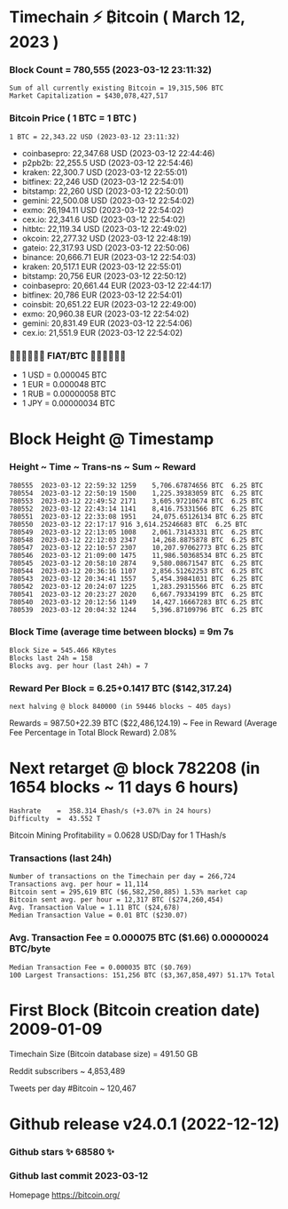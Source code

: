 # Timechain ⚡ ₿itcoin ( March 12, 2023 )
### Block Count = 780,555 (2023-03-12 23:11:32)
    Sum of all currently existing Bitcoin = 19,315,506 BTC
    Market Capitalization = $430,078,427,517
### Bitcoin Price  ( 1 BTC = 1 BTC )
	1 BTC = 22,343.22 USD (2023-03-12 23:11:32)
- coinbasepro: 22,347.68 USD (2023-03-12 22:44:46)
- p2pb2b: 22,255.5 USD (2023-03-12 22:54:46)
- kraken: 22,300.7 USD (2023-03-12 22:55:01)
- bitfinex: 22,246 USD (2023-03-12 22:54:01)
- bitstamp: 22,260 USD (2023-03-12 22:50:01)
- gemini: 22,500.08 USD (2023-03-12 22:54:02)
- exmo: 26,194.11 USD (2023-03-12 22:54:02)
- cex.io: 22,341.6 USD (2023-03-12 22:54:02)
- hitbtc: 22,119.34 USD (2023-03-12 22:49:02)
- okcoin: 22,277.32 USD (2023-03-12 22:48:19)
- gateio: 22,317.93 USD (2023-03-12 22:50:06)
- binance: 20,666.71 EUR (2023-03-12 22:54:03)
- kraken: 20,517.1 EUR (2023-03-12 22:55:01)
- bitstamp: 20,756 EUR (2023-03-12 22:50:12)
- coinbasepro: 20,661.44 EUR (2023-03-12 22:44:17)
- bitfinex: 20,786 EUR (2023-03-12 22:54:01)
- coinsbit: 20,651.22 EUR (2023-03-12 22:49:00)
- exmo: 20,960.38 EUR (2023-03-12 22:54:02)
- gemini: 20,831.49 EUR (2023-03-12 22:54:06)
- cex.io: 21,551.9 EUR (2023-03-12 22:54:02)
### 💱💶💵💷💴💱 FIAT/BTC 💱💴💷💵💶💱
- 1 USD = 0.000045 BTC
- 1 EUR = 0.000048 BTC
- 1 RUB = 0.00000058 BTC
- 1 JPY = 0.00000034 BTC
# Block Height @ Timestamp
### Height	~ Time	~ Trans-ns	~ Sum	~ Reward
    780555	2023-03-12 22:59:32	1259	5,706.67874656 BTC	6.25 BTC
    780554	2023-03-12 22:50:19	1500	1,225.39383059 BTC	6.25 BTC
    780553	2023-03-12 22:49:52	2171	3,605.97210674 BTC	6.25 BTC
    780552	2023-03-12 22:43:14	1141	8,416.75331566 BTC	6.25 BTC
    780551	2023-03-12 22:33:08	1951	24,075.65126134 BTC	6.25 BTC
    780550	2023-03-12 22:17:17	916	3,614.25246683 BTC	6.25 BTC
    780549	2023-03-12 22:13:05	1008	2,061.73143331 BTC	6.25 BTC
    780548	2023-03-12 22:12:03	2347	14,268.8875878 BTC	6.25 BTC
    780547	2023-03-12 22:10:57	2307	10,207.97062773 BTC	6.25 BTC
    780546	2023-03-12 21:09:00	1475	11,986.50368534 BTC	6.25 BTC
    780545	2023-03-12 20:58:10	2874	9,580.08671547 BTC	6.25 BTC
    780544	2023-03-12 20:36:16	1107	2,856.51262253 BTC	6.25 BTC
    780543	2023-03-12 20:34:41	1557	5,454.39841031 BTC	6.25 BTC
    780542	2023-03-12 20:24:07	1225	1,283.29315566 BTC	6.25 BTC
    780541	2023-03-12 20:23:27	2020	6,667.79334199 BTC	6.25 BTC
    780540	2023-03-12 20:12:56	1149	14,427.16667283 BTC	6.25 BTC
    780539	2023-03-12 20:04:32	1244	5,396.87109796 BTC	6.25 BTC
### Block Time  (average time between blocks) =	9m 7s
    Block Size = 545.466 KBytes
    Blocks last 24h = 158
    Blocks avg. per hour (last 24h) = 7
### Reward Per Block = 6.25+0.1417 BTC ($142,317.24) 
    next halving @ block 840000 (in 59446 blocks ~ 405 days)
Rewards = 987.50+22.39 BTC ($22,486,124.19) ~ Fee in Reward (Average Fee Percentage in Total Block Reward)	2.08%
# Next retarget @ block 782208 (in 1654 blocks ~ 11 days 6 hours)
    Hashrate    =  358.314 Ehash/s (+3.07% in 24 hours)
    Difficulty  =  43.552 T 
Bitcoin Mining Profitability = 0.0628 USD/Day for 1 THash/s
### Transactions (last 24h)
    Number of transactions on the Timechain per day = 266,724
    Transactions avg. per hour = 11,114
    Bitcoin sent = 295,619 BTC ($6,582,250,885) 1.53% market cap
    Bitcoin sent avg. per hour = 12,317 BTC ($274,260,454)
    Avg. Transaction Value = 1.11 BTC ($24,678)
    Median Transaction Value = 0.01 BTC ($230.07)
### Avg. Transaction Fee = 0.000075 BTC ($1.66) 0.00000024 BTC/byte
    Median Transaction Fee = 0.000035 BTC ($0.769)
    100 Largest Transactions: 151,256 BTC ($3,367,858,497) 51.17% Total
# First Block (Bitcoin creation date)	2009-01-09
Timechain Size (Bitcoin database size)	= 491.50 GB

Reddit subscribers	~ 4,853,489

Tweets per day #Bitcoin	~ 120,467
# Github release	v24.0.1 (2022-12-12)
### Github stars	✨ 68580 ✨
### Github last commit	2023-03-12

Homepage	https://bitcoin.org/
